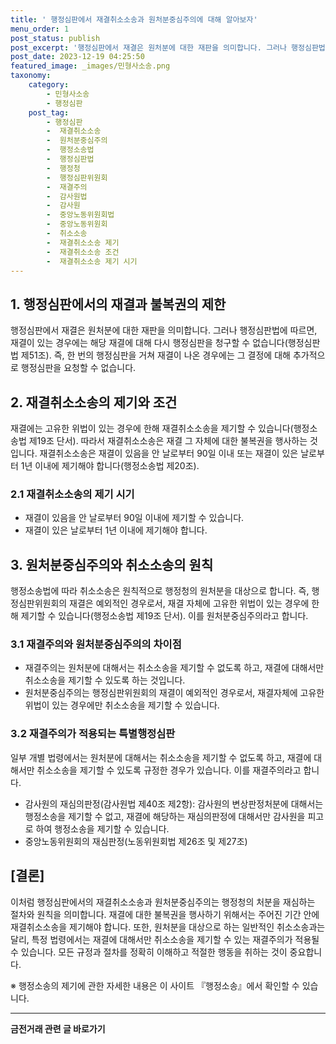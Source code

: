 ```yaml
---
title: ' 행정심판에서 재결취소소송과 원처분중심주의에 대해 알아보자'
menu_order: 1
post_status: publish
post_excerpt: '행정심판에서 재결은 원처분에 대한 재판을 의미합니다. 그러나 행정심판법에 따르면, 재결이 있는 경우에는 해당 재결에 대해 다시 행정심판을 청구할 수 없습니다 행정심판법 제51조 . 즉, 한 번의 행정심판을 거쳐 재결이 나온 경우에는 그 결정에 대해 추가적으로 행정심판을 요청할 수 없습니다.'
post_date: 2023-12-19 04:25:50
featured_image: _images/민형사소송.png
taxonomy:
    category:
        - 민형사소송
        - 행정심판
    post_tag:
        - 행정심판
        -  재결취소소송
        -  원처분중심주의
        -  행정소송법
        -  행정심판법
        -  행정청
        -  행정심판위원회
        -  재결주의
        -  감사원법
        -  감사원
        -  중앙노동위원회법
        -  중앙노동위원회
        -  취소소송
        -  재결취소소송 제기
        -  재결취소소송 조건
        -  재결취소소송 제기 시기
---
```




## 1. 행정심판에서의 재결과 불복권의 제한

행정심판에서 재결은 원처분에 대한 재판을 의미합니다. 그러나 행정심판법에 따르면, 재결이 있는 경우에는 해당 재결에 대해 다시 행정심판을 청구할 수 없습니다(행정심판법 제51조). 즉, 한 번의 행정심판을 거쳐 재결이 나온 경우에는 그 결정에 대해 추가적으로 행정심판을 요청할 수 없습니다.

## 2. 재결취소소송의 제기와 조건

재결에는 고유한 위법이 있는 경우에 한해 재결취소소송을 제기할 수 있습니다(행정소송법 제19조 단서). 따라서 재결취소소송은 재결 그 자체에 대한 불복권을 행사하는 것입니다. 재결취소소송은 재결이 있음을 안 날로부터 90일 이내 또는 재결이 있은 날로부터 1년 이내에 제기해야 합니다(행정소송법 제20조).

### 2.1 재결취소소송의 제기 시기
- 재결이 있음을 안 날로부터 90일 이내에 제기할 수 있습니다.
- 재결이 있은 날로부터 1년 이내에 제기해야 합니다.

## 3. 원처분중심주의와 취소소송의 원칙

행정소송법에 따라 취소소송은 원칙적으로 행정청의 원처분을 대상으로 합니다. 즉, 행정심판위원회의 재결은 예외적인 경우로서, 재결 자체에 고유한 위법이 있는 경우에 한해 제기할 수 있습니다(행정소송법 제19조 단서). 이를 원처분중심주의라고 합니다.

### 3.1 재결주의와 원처분중심주의의 차이점
- 재결주의는 원처분에 대해서는 취소소송을 제기할 수 없도록 하고, 재결에 대해서만 취소소송을 제기할 수 있도록 하는 것입니다.
- 원처분중심주의는 행정심판위원회의 재결이 예외적인 경우로서, 재결자체에 고유한 위법이 있는 경우에만 취소소송을 제기할 수 있습니다.

### 3.2 재결주의가 적용되는 특별행정심판
일부 개별 법령에서는 원처분에 대해서는 취소소송을 제기할 수 없도록 하고, 재결에 대해서만 취소소송을 제기할 수 있도록 규정한 경우가 있습니다. 이를 재결주의라고 합니다.
- 감사원의 재심의판정(감사원법 제40조 제2항): 감사원의 변상판정처분에 대해서는 행정소송을 제기할 수 없고, 재결에 해당하는 재심의판정에 대해서만 감사원을 피고로 하여 행정소송을 제기할 수 있습니다.
- 중앙노동위원회의 재심판정(노동위원회법 제26조 및 제27조)

## [결론]

이처럼 행정심판에서의 재결취소소송과 원처분중심주의는 행정청의 처분을 재심하는 절차와 원칙을 의미합니다. 재결에 대한 불복권을 행사하기 위해서는 주어진 기간 안에 재결취소소송을 제기해야 합니다. 또한, 원처분을 대상으로 하는 일반적인 취소소송과는 달리, 특정 법령에서는 재결에 대해서만 취소소송을 제기할 수 있는 재결주의가 적용될 수 있습니다. 모든 규정과 절차를 정확히 이해하고 적절한 행동을 취하는 것이 중요합니다.

※ 행정소송의 제기에 관한 자세한 내용은 이 사이트 『행정소송』에서 확인할 수 있습니다.
<!-- wp:separator -->
<hr class="wp-block-separator has-alpha-channel-opacity"/>
<!-- /wp:separator -->

<!-- wp:group {"backgroundColor":"base","layout":{"type":"constrained"}} -->
<div class="wp-block-group has-base-background-color has-background"><!-- wp:paragraph {"align":"center","fontSize":"medium"} -->
<p class="has-text-align-center has-large-font-size"><strong>금전거래 관련 글 바로가기</strong></p>
<!-- /wp:paragraph -->


<!-- wp:latest-posts
{"categories":[{"id":13538,"count":19,"description":"","link":"https://uknowlaw.com/category/%ea%b8%88%ec%a0%84%ea%b1%b0%eb%9e%98/","name":"금전거래","slug":"금전거래","taxonomy":"category","parent":0,"meta":[],"_links":{"self":[{"href":"https://uknowlaw.com/wp-json/wp/v2/categories/13538"}],"collection":[{"href":"https://uknowlaw.com/wp-json/wp/v2/categories"}],"about":[{"href":"https://uknowlaw.com/wp-json/wp/v2/taxonomies/category"}],"wp:post_type":[{"href":"https://uknowlaw.com/wp-json/wp/v2/posts?categories=13538"}],"curies":[{"name":"wp","href":"https://api.w.org/{rel}","templated":true}]}}],"postsToShow":100,"excerptLength":28,"postLayout":"grid","columns":2,"featuredImageAlign":"left","featuredImageSizeSlug":"large","fontSize":"small"} /--></div>
<!-- /wp:group -->